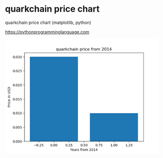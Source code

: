 # quarkchain price chart 

quarkchain price chart (matplotlib, python)

https://pythonprogramminglanguage.com

<img src='chart.png'>

